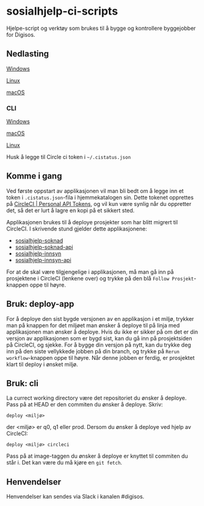 # sosialhjelp-ci-scripts
Hjelpe-script og verktøy som brukes til å bygge og kontrollere byggejobber for Digisos.

## Nedlasting
[Windows](https://github.com/navikt/sosialhjelp-ci/raw/master/cistatus/release/cistatus.exe)

[Linux](https://github.com/navikt/sosialhjelp-ci/raw/master/cistatus/release/linux.tar.gz)

[macOS](https://github.com/navikt/sosialhjelp-ci/raw/master/cistatus/release/osx.tar.gz)

### CLI

[Windows](https://github.com/navikt/sosialhjelp-ci/raw/master/deploy/deploy.exe)

[macOS](https://github.com/navikt/sosialhjelp-ci/raw/master/deploy/deploy)

[Linux](https://github.com/navikt/sosialhjelp-ci/raw/master/deploy/deploy-linux)

Husk å legge til Circle ci token i `~/.cistatus.json`

## Komme i gang

Ved første oppstart av applikasjonen vil man bli bedt om å legge inn et token i `.cistatus.json`-fila
i hjemmekatalogen sin. Dette tokenet opprettes på [CircleCI | Personal API Tokens](https://circleci.com/account/api),
og vil kun være synlig når du oppretter det, så det er lurt å lagre en kopi på et sikkert sted.

Applikasjonen brukes til å deploye prosjekter som har blitt migrert til CircleCI. I skrivende stund
gjelder dette applikasjonene:
- [sosialhjelp-soknad](https://circleci.com/gh/navikt/sosialhjelp-soknad)
- [sosialhjelp-soknad-api](https://circleci.com/gh/navikt/sosialhjelp-soknad-api)
- [sosialhjelp-innsyn](https://circleci.com/gh/navikt/sosialhjelp-innsyn)
- [sosialhjelp-innsyn-api](https://circleci.com/gh/navikt/sosialhjelp-innsyn-api)

For at de skal være tilgjengelige i applikasjonen, må man gå inn på prosjektene i CircleCI (lenkene over)
og trykke på den blå `Follow Prosjekt`-knappen oppe til høyre.

## Bruk: deploy-app

For å deploye den sist bygde versjonen av en applikasjon i et miljø, trykker man på knappen for det
miljøet man ønsker å deploye til på linja med applikasjonen man ønsker å deploye. Hvis du ikke er sikker
på om det er din versjon av applikasjonen som er bygd sist, kan du gå inn på prosjektsiden på CircleCI,
og sjekke. For å bygge din versjon på nytt, kan du trykke deg inn på den siste vellykkede jobben på din branch,
og trykke på `Rerun workflow`-knappen oppe til høyre. Når denne jobben er ferdig, er prosjektet klart
til deploy i ønsket miljø.

## Bruk: cli
La currect working directory være det repositoriet du ønsker å deploye. Pass på at HEAD er den commiten du 
ønsker å deploye. Skriv:

`deploy <miljø>`

der <miljø> er q0, q1 eller prod.
Dersom du ønsker å deploye ved hjelp av CircleCI: 

`deploy <miljø> circleci`
 
Pass på at image-taggen du ønsker å deploye er knyttet til commiten du står i. Det kan være du må kjøre en `git fetch`.

## Henvendelser
Henvendelser kan sendes via Slack i kanalen #digisos.
